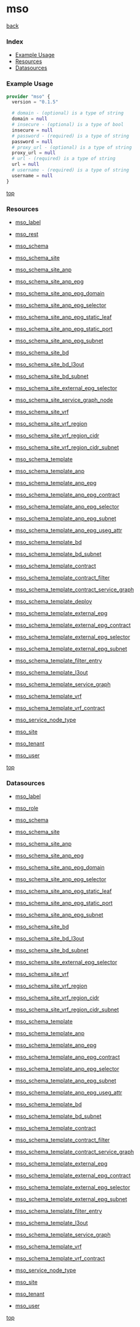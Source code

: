 # mso

[back](../)

### Index

- [Example Usage](#example-usage)
- [Resources](#resources)
- [Datasources](#datasources)

### Example Usage

```terraform
provider "mso" {
  version = "0.1.5"

  # domain - (optional) is a type of string
  domain = null
  # insecure - (optional) is a type of bool
  insecure = null
  # password - (required) is a type of string
  password = null
  # proxy_url - (optional) is a type of string
  proxy_url = null
  # url - (required) is a type of string
  url = null
  # username - (required) is a type of string
  username = null
}
```

[top](#index)

### Resources


- [mso_label](./r/mso_label.md)

- [mso_rest](./r/mso_rest.md)

- [mso_schema](./r/mso_schema.md)

- [mso_schema_site](./r/mso_schema_site.md)

- [mso_schema_site_anp](./r/mso_schema_site_anp.md)

- [mso_schema_site_anp_epg](./r/mso_schema_site_anp_epg.md)

- [mso_schema_site_anp_epg_domain](./r/mso_schema_site_anp_epg_domain.md)

- [mso_schema_site_anp_epg_selector](./r/mso_schema_site_anp_epg_selector.md)

- [mso_schema_site_anp_epg_static_leaf](./r/mso_schema_site_anp_epg_static_leaf.md)

- [mso_schema_site_anp_epg_static_port](./r/mso_schema_site_anp_epg_static_port.md)

- [mso_schema_site_anp_epg_subnet](./r/mso_schema_site_anp_epg_subnet.md)

- [mso_schema_site_bd](./r/mso_schema_site_bd.md)

- [mso_schema_site_bd_l3out](./r/mso_schema_site_bd_l3out.md)

- [mso_schema_site_bd_subnet](./r/mso_schema_site_bd_subnet.md)

- [mso_schema_site_external_epg_selector](./r/mso_schema_site_external_epg_selector.md)

- [mso_schema_site_service_graph_node](./r/mso_schema_site_service_graph_node.md)

- [mso_schema_site_vrf](./r/mso_schema_site_vrf.md)

- [mso_schema_site_vrf_region](./r/mso_schema_site_vrf_region.md)

- [mso_schema_site_vrf_region_cidr](./r/mso_schema_site_vrf_region_cidr.md)

- [mso_schema_site_vrf_region_cidr_subnet](./r/mso_schema_site_vrf_region_cidr_subnet.md)

- [mso_schema_template](./r/mso_schema_template.md)

- [mso_schema_template_anp](./r/mso_schema_template_anp.md)

- [mso_schema_template_anp_epg](./r/mso_schema_template_anp_epg.md)

- [mso_schema_template_anp_epg_contract](./r/mso_schema_template_anp_epg_contract.md)

- [mso_schema_template_anp_epg_selector](./r/mso_schema_template_anp_epg_selector.md)

- [mso_schema_template_anp_epg_subnet](./r/mso_schema_template_anp_epg_subnet.md)

- [mso_schema_template_anp_epg_useg_attr](./r/mso_schema_template_anp_epg_useg_attr.md)

- [mso_schema_template_bd](./r/mso_schema_template_bd.md)

- [mso_schema_template_bd_subnet](./r/mso_schema_template_bd_subnet.md)

- [mso_schema_template_contract](./r/mso_schema_template_contract.md)

- [mso_schema_template_contract_filter](./r/mso_schema_template_contract_filter.md)

- [mso_schema_template_contract_service_graph](./r/mso_schema_template_contract_service_graph.md)

- [mso_schema_template_deploy](./r/mso_schema_template_deploy.md)

- [mso_schema_template_external_epg](./r/mso_schema_template_external_epg.md)

- [mso_schema_template_external_epg_contract](./r/mso_schema_template_external_epg_contract.md)

- [mso_schema_template_external_epg_selector](./r/mso_schema_template_external_epg_selector.md)

- [mso_schema_template_external_epg_subnet](./r/mso_schema_template_external_epg_subnet.md)

- [mso_schema_template_filter_entry](./r/mso_schema_template_filter_entry.md)

- [mso_schema_template_l3out](./r/mso_schema_template_l3out.md)

- [mso_schema_template_service_graph](./r/mso_schema_template_service_graph.md)

- [mso_schema_template_vrf](./r/mso_schema_template_vrf.md)

- [mso_schema_template_vrf_contract](./r/mso_schema_template_vrf_contract.md)

- [mso_service_node_type](./r/mso_service_node_type.md)

- [mso_site](./r/mso_site.md)

- [mso_tenant](./r/mso_tenant.md)

- [mso_user](./r/mso_user.md)


[top](#index)

### Datasources


- [mso_label](./d/mso_label.md)

- [mso_role](./d/mso_role.md)

- [mso_schema](./d/mso_schema.md)

- [mso_schema_site](./d/mso_schema_site.md)

- [mso_schema_site_anp](./d/mso_schema_site_anp.md)

- [mso_schema_site_anp_epg](./d/mso_schema_site_anp_epg.md)

- [mso_schema_site_anp_epg_domain](./d/mso_schema_site_anp_epg_domain.md)

- [mso_schema_site_anp_epg_selector](./d/mso_schema_site_anp_epg_selector.md)

- [mso_schema_site_anp_epg_static_leaf](./d/mso_schema_site_anp_epg_static_leaf.md)

- [mso_schema_site_anp_epg_static_port](./d/mso_schema_site_anp_epg_static_port.md)

- [mso_schema_site_anp_epg_subnet](./d/mso_schema_site_anp_epg_subnet.md)

- [mso_schema_site_bd](./d/mso_schema_site_bd.md)

- [mso_schema_site_bd_l3out](./d/mso_schema_site_bd_l3out.md)

- [mso_schema_site_bd_subnet](./d/mso_schema_site_bd_subnet.md)

- [mso_schema_site_external_epg_selector](./d/mso_schema_site_external_epg_selector.md)

- [mso_schema_site_vrf](./d/mso_schema_site_vrf.md)

- [mso_schema_site_vrf_region](./d/mso_schema_site_vrf_region.md)

- [mso_schema_site_vrf_region_cidr](./d/mso_schema_site_vrf_region_cidr.md)

- [mso_schema_site_vrf_region_cidr_subnet](./d/mso_schema_site_vrf_region_cidr_subnet.md)

- [mso_schema_template](./d/mso_schema_template.md)

- [mso_schema_template_anp](./d/mso_schema_template_anp.md)

- [mso_schema_template_anp_epg](./d/mso_schema_template_anp_epg.md)

- [mso_schema_template_anp_epg_contract](./d/mso_schema_template_anp_epg_contract.md)

- [mso_schema_template_anp_epg_selector](./d/mso_schema_template_anp_epg_selector.md)

- [mso_schema_template_anp_epg_subnet](./d/mso_schema_template_anp_epg_subnet.md)

- [mso_schema_template_anp_epg_useg_attr](./d/mso_schema_template_anp_epg_useg_attr.md)

- [mso_schema_template_bd](./d/mso_schema_template_bd.md)

- [mso_schema_template_bd_subnet](./d/mso_schema_template_bd_subnet.md)

- [mso_schema_template_contract](./d/mso_schema_template_contract.md)

- [mso_schema_template_contract_filter](./d/mso_schema_template_contract_filter.md)

- [mso_schema_template_contract_service_graph](./d/mso_schema_template_contract_service_graph.md)

- [mso_schema_template_external_epg](./d/mso_schema_template_external_epg.md)

- [mso_schema_template_external_epg_contract](./d/mso_schema_template_external_epg_contract.md)

- [mso_schema_template_external_epg_selector](./d/mso_schema_template_external_epg_selector.md)

- [mso_schema_template_external_epg_subnet](./d/mso_schema_template_external_epg_subnet.md)

- [mso_schema_template_filter_entry](./d/mso_schema_template_filter_entry.md)

- [mso_schema_template_l3out](./d/mso_schema_template_l3out.md)

- [mso_schema_template_service_graph](./d/mso_schema_template_service_graph.md)

- [mso_schema_template_vrf](./d/mso_schema_template_vrf.md)

- [mso_schema_template_vrf_contract](./d/mso_schema_template_vrf_contract.md)

- [mso_service_node_type](./d/mso_service_node_type.md)

- [mso_site](./d/mso_site.md)

- [mso_tenant](./d/mso_tenant.md)

- [mso_user](./d/mso_user.md)


[top](#index)